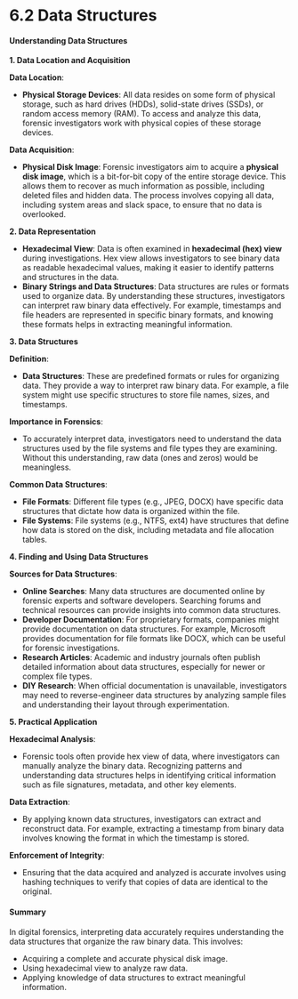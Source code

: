 # 6.2 Data Structures

#### Understanding Data Structures

**1. Data Location and Acquisition**

**Data Location**:

* **Physical Storage Devices**: All data resides on some form of physical storage, such as hard drives (HDDs), solid-state drives (SSDs), or random access memory (RAM). To access and analyze this data, forensic investigators work with physical copies of these storage devices.

**Data Acquisition**:

* **Physical Disk Image**: Forensic investigators aim to acquire a **physical disk image**, which is a bit-for-bit copy of the entire storage device. This allows them to recover as much information as possible, including deleted files and hidden data. The process involves copying all data, including system areas and slack space, to ensure that no data is overlooked.

**2. Data Representation**

* **Hexadecimal View**: Data is often examined in **hexadecimal (hex) view** during investigations. Hex view allows investigators to see binary data as readable hexadecimal values, making it easier to identify patterns and structures in the data.
* **Binary Strings and Data Structures**: Data structures are rules or formats used to organize data. By understanding these structures, investigators can interpret raw binary data effectively. For example, timestamps and file headers are represented in specific binary formats, and knowing these formats helps in extracting meaningful information.

**3. Data Structures**

**Definition**:

* **Data Structures**: These are predefined formats or rules for organizing data. They provide a way to interpret raw binary data. For example, a file system might use specific structures to store file names, sizes, and timestamps.

**Importance in Forensics**:

* To accurately interpret data, investigators need to understand the data structures used by the file systems and file types they are examining. Without this understanding, raw data (ones and zeros) would be meaningless.

**Common Data Structures**:

* **File Formats**: Different file types (e.g., JPEG, DOCX) have specific data structures that dictate how data is organized within the file.
* **File Systems**: File systems (e.g., NTFS, ext4) have structures that define how data is stored on the disk, including metadata and file allocation tables.

**4. Finding and Using Data Structures**

**Sources for Data Structures**:

* **Online Searches**: Many data structures are documented online by forensic experts and software developers. Searching forums and technical resources can provide insights into common data structures.
* **Developer Documentation**: For proprietary formats, companies might provide documentation on data structures. For example, Microsoft provides documentation for file formats like DOCX, which can be useful for forensic investigations.
* **Research Articles**: Academic and industry journals often publish detailed information about data structures, especially for newer or complex file types.
* **DIY Research**: When official documentation is unavailable, investigators may need to reverse-engineer data structures by analyzing sample files and understanding their layout through experimentation.

**5. Practical Application**

**Hexadecimal Analysis**:

* Forensic tools often provide hex view of data, where investigators can manually analyze the binary data. Recognizing patterns and understanding data structures helps in identifying critical information such as file signatures, metadata, and other key elements.

**Data Extraction**:

* By applying known data structures, investigators can extract and reconstruct data. For example, extracting a timestamp from binary data involves knowing the format in which the timestamp is stored.

**Enforcement of Integrity**:

* Ensuring that the data acquired and analyzed is accurate involves using hashing techniques to verify that copies of data are identical to the original.

#### Summary

In digital forensics, interpreting data accurately requires understanding the data structures that organize the raw binary data. This involves:

* Acquiring a complete and accurate physical disk image.
* Using hexadecimal view to analyze raw data.
* Applying knowledge of data structures to extract meaningful information.

